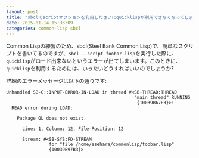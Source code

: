 ```yaml
---
layout: post
title: "sbclでscriptオプションを利用したさいにquicklispが利用できなくなってしまう"
date: 2015-01-14 15:33:09
categories: common-lisp sbcl
---
```

<p>Common Lispの練習のため、sbcl(Steel Bank Common Lisp)で、簡単なスクリプトを書いてるのですが、<code>sbcl --script foobar.lisp</code>を実行した際に、<code>quicklisp</code>がロード出来ないというエラーが出てしまいます。このときに、<code>quicklisp</code>を利用するためには、いったいどうすればいいのでしょうか?</p>

<p>詳細のエラーメッセージは以下の通りです:</p>

<pre><code>Unhandled SB-C::INPUT-ERROR-IN-LOAD in thread #&lt;SB-THREAD:THREAD
                                                "main thread" RUNNING
                                                 {10039B67E3}&gt;:
  READ error during LOAD:

    Package QL does not exist.

      Line: 1, Column: 12, File-Position: 12

      Stream: #&lt;SB-SYS:FD-STREAM
                for "file /home/esehara/commonlisp/foobar.lisp"
                {10039B97B3}&gt;
</code></pre>
